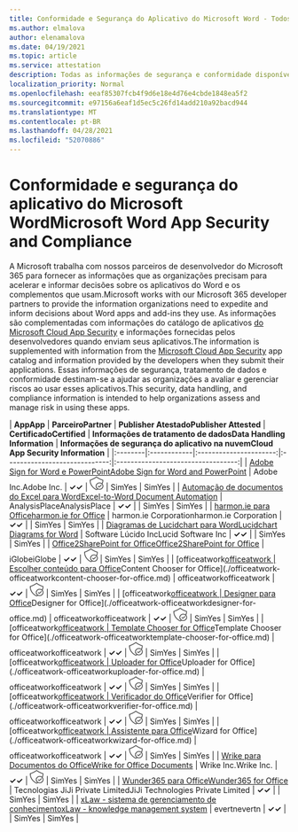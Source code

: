 ```yaml
---
title: Conformidade e Segurança do Aplicativo do Microsoft Word - Todos os Aplicativos
ms.author: elmalova
author: elenamalova
ms.date: 04/19/2021
ms.topic: article
ms.service: attestation
description: Todas as informações de segurança e conformidade disponíveis para todos os aplicativos do Microsoft Word.
localization_priority: Normal
ms.openlocfilehash: eeaf85307fcb4f9d6e18e4d76e4cbde1848ea5f2
ms.sourcegitcommit: e97156a6eaf1d5ec5c26fd14add210a92bacd944
ms.translationtype: MT
ms.contentlocale: pt-BR
ms.lasthandoff: 04/28/2021
ms.locfileid: "52070886"
---
```

# <a name="microsoft-word-app-security-and-compliance"></a><span data-ttu-id="d33fe-103">Conformidade e segurança do aplicativo do Microsoft Word</span><span class="sxs-lookup"><span data-stu-id="d33fe-103">Microsoft Word App Security and Compliance</span></span>

<span data-ttu-id="d33fe-104">A Microsoft trabalha com nossos parceiros de desenvolvedor do Microsoft 365 para fornecer as informações que as organizações precisam para acelerar e informar decisões sobre os aplicativos do Word e os complementos que usam.</span><span class="sxs-lookup"><span data-stu-id="d33fe-104">Microsoft works with our Microsoft 365 developer partners to provide the information organizations need to expedite and inform decisions about Word apps and add-ins they use.</span></span> <span data-ttu-id="d33fe-105">As informações são complementadas com informações do catálogo de aplicativos [do Microsoft Cloud App Security](https://www.microsoft.com/en-us/enterprise-mobility-security/cloud-app-security) e informações fornecidas pelos desenvolvedores quando enviam seus aplicativos.</span><span class="sxs-lookup"><span data-stu-id="d33fe-105">The information is supplemented with information from the [Microsoft Cloud App Security](https://www.microsoft.com/en-us/enterprise-mobility-security/cloud-app-security) app catalog and information provided by the developers when they submit their applications.</span></span> <span data-ttu-id="d33fe-106">Essas informações de segurança, tratamento de dados e conformidade destinam-se a ajudar as organizações a avaliar e gerenciar riscos ao usar esses aplicativos.</span><span class="sxs-lookup"><span data-stu-id="d33fe-106">This security, data handling, and compliance information is intended to help organizations assess and manage risk in using these apps.</span></span>

| <span data-ttu-id="d33fe-107">**App**</span><span class="sxs-lookup"><span data-stu-id="d33fe-107">**App**</span></span> | <span data-ttu-id="d33fe-108">**Parceiro**</span><span class="sxs-lookup"><span data-stu-id="d33fe-108">**Partner**</span></span> | <span data-ttu-id="d33fe-109">**Publisher Atestado**</span><span class="sxs-lookup"><span data-stu-id="d33fe-109">**Publisher Attested**</span></span> | <span data-ttu-id="d33fe-110">**Certificado**</span><span class="sxs-lookup"><span data-stu-id="d33fe-110">**Certified**</span></span> | <span data-ttu-id="d33fe-111">**Informações de tratamento de dados**</span><span class="sxs-lookup"><span data-stu-id="d33fe-111">**Data Handling Information**</span></span> | <span data-ttu-id="d33fe-112">**Informações de segurança do aplicativo na nuvem**</span><span class="sxs-lookup"><span data-stu-id="d33fe-112">**Cloud App Security Information**</span></span> |
|:--------|:------------|:----------------------:|:-----------------------------:|:----------------------------------:|
| [<span data-ttu-id="d33fe-113">Adobe Sign for Word e PowerPoint</span><span class="sxs-lookup"><span data-stu-id="d33fe-113">Adobe Sign for Word and PowerPoint</span></span>](./adobe-inc-sign-for-word-and-powerpoint.md) | <span data-ttu-id="d33fe-114">Adobe Inc.</span><span class="sxs-lookup"><span data-stu-id="d33fe-114">Adobe Inc.</span></span> | <span data-ttu-id="d33fe-115">**✓**</span><span class="sxs-lookup"><span data-stu-id="d33fe-115">**✓**</span></span> | <img alt="Certified application badge" src="../media/certified-badge.png" height="25" width="25" /> | <span data-ttu-id="d33fe-116">Sim</span><span class="sxs-lookup"><span data-stu-id="d33fe-116">Yes</span></span> | <span data-ttu-id="d33fe-117">Sim</span><span class="sxs-lookup"><span data-stu-id="d33fe-117">Yes</span></span> |
| [<span data-ttu-id="d33fe-118">Automação de documentos do Excel para Word</span><span class="sxs-lookup"><span data-stu-id="d33fe-118">Excel-to-Word Document Automation</span></span>](./analysisplace-excel-to-word-document-automation.md) | <span data-ttu-id="d33fe-119">AnalysisPlace</span><span class="sxs-lookup"><span data-stu-id="d33fe-119">AnalysisPlace</span></span> | <span data-ttu-id="d33fe-120">**✓**</span><span class="sxs-lookup"><span data-stu-id="d33fe-120">**✓**</span></span> |  | <span data-ttu-id="d33fe-121">Sim</span><span class="sxs-lookup"><span data-stu-id="d33fe-121">Yes</span></span> | <span data-ttu-id="d33fe-122">Sim</span><span class="sxs-lookup"><span data-stu-id="d33fe-122">Yes</span></span> |
| [<span data-ttu-id="d33fe-123">harmon.ie para Office</span><span class="sxs-lookup"><span data-stu-id="d33fe-123">harmon.ie for Office</span></span>](./harmonie-corporation-for-office.md) | <span data-ttu-id="d33fe-124">harmon.ie Corporation</span><span class="sxs-lookup"><span data-stu-id="d33fe-124">harmon.ie Corporation</span></span> | <span data-ttu-id="d33fe-125">**✓**</span><span class="sxs-lookup"><span data-stu-id="d33fe-125">**✓**</span></span> |  | <span data-ttu-id="d33fe-126">Sim</span><span class="sxs-lookup"><span data-stu-id="d33fe-126">Yes</span></span> | <span data-ttu-id="d33fe-127">Sim</span><span class="sxs-lookup"><span data-stu-id="d33fe-127">Yes</span></span> |
| [<span data-ttu-id="d33fe-128">Diagramas de Lucidchart para Word</span><span class="sxs-lookup"><span data-stu-id="d33fe-128">Lucidchart Diagrams for Word</span></span>](./lucid-software-inc-lucidchart-diagrams-for-word.md) | <span data-ttu-id="d33fe-129">Software Lúcido Inc</span><span class="sxs-lookup"><span data-stu-id="d33fe-129">Lucid Software Inc</span></span> | <span data-ttu-id="d33fe-130">**✓**</span><span class="sxs-lookup"><span data-stu-id="d33fe-130">**✓**</span></span> |  | <span data-ttu-id="d33fe-131">Sim</span><span class="sxs-lookup"><span data-stu-id="d33fe-131">Yes</span></span> | <span data-ttu-id="d33fe-132">Sim</span><span class="sxs-lookup"><span data-stu-id="d33fe-132">Yes</span></span> |
| [<span data-ttu-id="d33fe-133">Office2SharePoint for Office</span><span class="sxs-lookup"><span data-stu-id="d33fe-133">Office2SharePoint for Office</span></span>](./iglobe-office2sharepoint-for-office.md) | <span data-ttu-id="d33fe-134">iGlobe</span><span class="sxs-lookup"><span data-stu-id="d33fe-134">iGlobe</span></span> | <span data-ttu-id="d33fe-135">**✓**</span><span class="sxs-lookup"><span data-stu-id="d33fe-135">**✓**</span></span> | <img alt="Certified application badge" src="../media/certified-badge.png" height="25" width="25" /> | <span data-ttu-id="d33fe-136">Sim</span><span class="sxs-lookup"><span data-stu-id="d33fe-136">Yes</span></span> | <span data-ttu-id="d33fe-137">Sim</span><span class="sxs-lookup"><span data-stu-id="d33fe-137">Yes</span></span> |
| <span data-ttu-id="d33fe-138">[officeatwork</span><span class="sxs-lookup"><span data-stu-id="d33fe-138">[officeatwork</span></span> | <span data-ttu-id="d33fe-139">Escolher conteúdo para Office](./officeatwork-officeatworkcontent-chooser-for-office.md)</span><span class="sxs-lookup"><span data-stu-id="d33fe-139">Content Chooser for Office](./officeatwork-officeatworkcontent-chooser-for-office.md)</span></span> | <span data-ttu-id="d33fe-140">officeatwork</span><span class="sxs-lookup"><span data-stu-id="d33fe-140">officeatwork</span></span> | <span data-ttu-id="d33fe-141">**✓**</span><span class="sxs-lookup"><span data-stu-id="d33fe-141">**✓**</span></span> | <img alt="Certified application badge" src="../media/certified-badge.png" height="25" width="25" /> | <span data-ttu-id="d33fe-142">Sim</span><span class="sxs-lookup"><span data-stu-id="d33fe-142">Yes</span></span> | <span data-ttu-id="d33fe-143">Sim</span><span class="sxs-lookup"><span data-stu-id="d33fe-143">Yes</span></span> |
| <span data-ttu-id="d33fe-144">[officeatwork</span><span class="sxs-lookup"><span data-stu-id="d33fe-144">[officeatwork</span></span> | <span data-ttu-id="d33fe-145">Designer para Office](./officeatwork-officeatworkdesigner-for-office.md)</span><span class="sxs-lookup"><span data-stu-id="d33fe-145">Designer for Office](./officeatwork-officeatworkdesigner-for-office.md)</span></span> | <span data-ttu-id="d33fe-146">officeatwork</span><span class="sxs-lookup"><span data-stu-id="d33fe-146">officeatwork</span></span> | <span data-ttu-id="d33fe-147">**✓**</span><span class="sxs-lookup"><span data-stu-id="d33fe-147">**✓**</span></span> | <img alt="Certified application badge" src="../media/certified-badge.png" height="25" width="25" /> | <span data-ttu-id="d33fe-148">Sim</span><span class="sxs-lookup"><span data-stu-id="d33fe-148">Yes</span></span> | <span data-ttu-id="d33fe-149">Sim</span><span class="sxs-lookup"><span data-stu-id="d33fe-149">Yes</span></span> |
| <span data-ttu-id="d33fe-150">[officeatwork</span><span class="sxs-lookup"><span data-stu-id="d33fe-150">[officeatwork</span></span> | <span data-ttu-id="d33fe-151">Template Chooser for Office](./officeatwork-officeatworktemplate-chooser-for-office.md)</span><span class="sxs-lookup"><span data-stu-id="d33fe-151">Template Chooser for Office](./officeatwork-officeatworktemplate-chooser-for-office.md)</span></span> | <span data-ttu-id="d33fe-152">officeatwork</span><span class="sxs-lookup"><span data-stu-id="d33fe-152">officeatwork</span></span> | <span data-ttu-id="d33fe-153">**✓**</span><span class="sxs-lookup"><span data-stu-id="d33fe-153">**✓**</span></span> | <img alt="Certified application badge" src="../media/certified-badge.png" height="25" width="25" /> | <span data-ttu-id="d33fe-154">Sim</span><span class="sxs-lookup"><span data-stu-id="d33fe-154">Yes</span></span> | <span data-ttu-id="d33fe-155">Sim</span><span class="sxs-lookup"><span data-stu-id="d33fe-155">Yes</span></span> |
| <span data-ttu-id="d33fe-156">[officeatwork</span><span class="sxs-lookup"><span data-stu-id="d33fe-156">[officeatwork</span></span> | <span data-ttu-id="d33fe-157">Uploader for Office](./officeatwork-officeatworkuploader-for-office.md)</span><span class="sxs-lookup"><span data-stu-id="d33fe-157">Uploader for Office](./officeatwork-officeatworkuploader-for-office.md)</span></span> | <span data-ttu-id="d33fe-158">officeatwork</span><span class="sxs-lookup"><span data-stu-id="d33fe-158">officeatwork</span></span> | <span data-ttu-id="d33fe-159">**✓**</span><span class="sxs-lookup"><span data-stu-id="d33fe-159">**✓**</span></span> | <img alt="Certified application badge" src="../media/certified-badge.png" height="25" width="25" /> | <span data-ttu-id="d33fe-160">Sim</span><span class="sxs-lookup"><span data-stu-id="d33fe-160">Yes</span></span> | <span data-ttu-id="d33fe-161">Sim</span><span class="sxs-lookup"><span data-stu-id="d33fe-161">Yes</span></span> |
| <span data-ttu-id="d33fe-162">[officeatwork</span><span class="sxs-lookup"><span data-stu-id="d33fe-162">[officeatwork</span></span> | <span data-ttu-id="d33fe-163">Verificador do Office](./officeatwork-officeatworkverifier-for-office.md)</span><span class="sxs-lookup"><span data-stu-id="d33fe-163">Verifier for Office](./officeatwork-officeatworkverifier-for-office.md)</span></span> | <span data-ttu-id="d33fe-164">officeatwork</span><span class="sxs-lookup"><span data-stu-id="d33fe-164">officeatwork</span></span> | <span data-ttu-id="d33fe-165">**✓**</span><span class="sxs-lookup"><span data-stu-id="d33fe-165">**✓**</span></span> | <img alt="Certified application badge" src="../media/certified-badge.png" height="25" width="25" /> | <span data-ttu-id="d33fe-166">Sim</span><span class="sxs-lookup"><span data-stu-id="d33fe-166">Yes</span></span> | <span data-ttu-id="d33fe-167">Sim</span><span class="sxs-lookup"><span data-stu-id="d33fe-167">Yes</span></span> |
| <span data-ttu-id="d33fe-168">[officeatwork</span><span class="sxs-lookup"><span data-stu-id="d33fe-168">[officeatwork</span></span> | <span data-ttu-id="d33fe-169">Assistente para Office](./officeatwork-officeatworkwizard-for-office.md)</span><span class="sxs-lookup"><span data-stu-id="d33fe-169">Wizard for Office](./officeatwork-officeatworkwizard-for-office.md)</span></span> | <span data-ttu-id="d33fe-170">officeatwork</span><span class="sxs-lookup"><span data-stu-id="d33fe-170">officeatwork</span></span> | <span data-ttu-id="d33fe-171">**✓**</span><span class="sxs-lookup"><span data-stu-id="d33fe-171">**✓**</span></span> | <img alt="Certified application badge" src="../media/certified-badge.png" height="25" width="25" /> | <span data-ttu-id="d33fe-172">Sim</span><span class="sxs-lookup"><span data-stu-id="d33fe-172">Yes</span></span> | <span data-ttu-id="d33fe-173">Sim</span><span class="sxs-lookup"><span data-stu-id="d33fe-173">Yes</span></span> |
| [<span data-ttu-id="d33fe-174">Wrike para Documentos do Office</span><span class="sxs-lookup"><span data-stu-id="d33fe-174">Wrike for Office Documents</span></span>](./wrike-inc-for-office-documents.md) | <span data-ttu-id="d33fe-175">Wrike Inc.</span><span class="sxs-lookup"><span data-stu-id="d33fe-175">Wrike Inc.</span></span> | <span data-ttu-id="d33fe-176">**✓**</span><span class="sxs-lookup"><span data-stu-id="d33fe-176">**✓**</span></span> | <img alt="Certified application badge" src="../media/certified-badge.png" height="25" width="25" /> | <span data-ttu-id="d33fe-177">Sim</span><span class="sxs-lookup"><span data-stu-id="d33fe-177">Yes</span></span> | <span data-ttu-id="d33fe-178">Sim</span><span class="sxs-lookup"><span data-stu-id="d33fe-178">Yes</span></span> |
| [<span data-ttu-id="d33fe-179">Wunder365 para Office</span><span class="sxs-lookup"><span data-stu-id="d33fe-179">Wunder365 for Office</span></span>](./jiji-technologies-private-limited-wunder365-for-office.md) | <span data-ttu-id="d33fe-180">Tecnologias JiJi Private Limited</span><span class="sxs-lookup"><span data-stu-id="d33fe-180">JiJi Technologies Private Limited</span></span> | <span data-ttu-id="d33fe-181">**✓**</span><span class="sxs-lookup"><span data-stu-id="d33fe-181">**✓**</span></span> |  | <span data-ttu-id="d33fe-182">Sim</span><span class="sxs-lookup"><span data-stu-id="d33fe-182">Yes</span></span> | <span data-ttu-id="d33fe-183">Sim</span><span class="sxs-lookup"><span data-stu-id="d33fe-183">Yes</span></span> |
| [<span data-ttu-id="d33fe-184">xLaw - sistema de gerenciamento de conhecimento</span><span class="sxs-lookup"><span data-stu-id="d33fe-184">xLaw - knowledge management system</span></span>](./evertn-xlaw-knowledge-management-system.md) | <span data-ttu-id="d33fe-185">evertn</span><span class="sxs-lookup"><span data-stu-id="d33fe-185">evertn</span></span> | <span data-ttu-id="d33fe-186">**✓**</span><span class="sxs-lookup"><span data-stu-id="d33fe-186">**✓**</span></span> |  | <span data-ttu-id="d33fe-187">Sim</span><span class="sxs-lookup"><span data-stu-id="d33fe-187">Yes</span></span> | <span data-ttu-id="d33fe-188">Sim</span><span class="sxs-lookup"><span data-stu-id="d33fe-188">Yes</span></span> |
